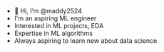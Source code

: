 - 👋 Hi, I’m @maddy2524
- I'm an aspiring ML engineer
- Interested in ML projects, EDA
- Expertise in ML algorithms
- Always aspiring to learn new about data science

<!---
maddy2524/maddy2524 is a ✨ special ✨ repository because its `README.md` (this file) appears on your GitHub profile.
You can click the Preview link to take a look at your changes.
--->

